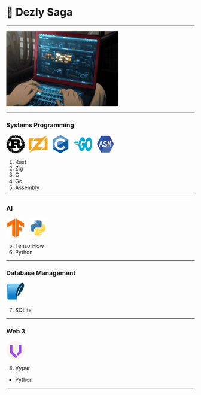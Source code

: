 # 🎒 Dezly Saga 
___

<img src="./dezly_saga.gif" width="300" height="200" />

___
### Systems Programming

<div style="display: flex; align-items: center; justify-content: flex-start; gap: 10px;">
    <img src="./00-tech-logos/rust.png" width="50" height="50" alt="Rust Logo" />
    <img src="./00-tech-logos/zig.png" width="50" height="50" alt="Zig Logo" />
    <img src="./00-tech-logos/c.png" width="50" height="50" alt="Go Logo" />
    <img src="./00-tech-logos/go.png" width="50" height="50" alt="Go Logo" />
    <img src="./00-tech-logos/assembly.png" width="50" height="50" alt="Go Logo" />
</div>

1. Rust
2. Zig
3. C
4. Go
5. Assembly

___
### AI

<div style="display: flex; align-items: center; justify-content: flex-start; gap: 10px;">
    <img src="./00-tech-logos/tensorflow.png" width="50" height="50" alt="Vyper Logo" />
    <img src="./00-tech-logos/python.png" width="50" height="50" alt="Vyper Logo" />
</div>

5. TensorFlow 
6. Python 
___
### Database Management

<div style="display: flex; align-items: center; justify-content: flex-start; gap: 10px;">
    <img src="./00-tech-logos/sqlite.png" width="50" height="50" alt="SQLite Logo" />
</div>

7. SQLite

___

### Web 3

<div style="display: flex; align-items: center; justify-content: flex-start; gap: 10px;">
    <img src="./00-tech-logos/vyper.png" width="50" height="50" alt="Vyper Logo" />
</div>

8. Vyper
- Python

___
